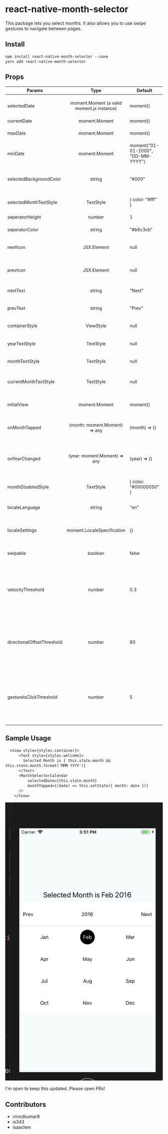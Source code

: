 # react-native-month-selector

This package lets you select months. It also allows you to use swipe gestures to navigate between pages.

## Install

```
npm install react-native-month-selector --save
yarn add react-native-month-selector
```

## Props

| Params                     |                    Type                    | Default                            | Description                                                                                                                        |
| -------------------------- | :----------------------------------------: | ---------------------------------- | ---------------------------------------------------------------------------------------------------------------------------------- |
| selectedDate               | moment.Moment (a valid moment.js instance) | moment()                           | currently highlighted / selected month                                                                                             |
| currentDate                |               moment.Moment                | moment()                           | today's date                                                                                                                       |
| maxDate                    |               moment.Moment                | moment()                           | the maximum date than can be shown                                                                                                 |
| minDate                    |               moment.Moment                | moment("01-01-2000", "DD-MM-YYYY") | the mimimum date than can be shown                                                                                                 |
| selectedBackgroundColor    |                   string                   | "#000"                             | the color of the highlight for the seleced month                                                                                   |
| selectedMonthTextStyle     |                 TextStyle                  | { color: "#fff" }                  | text style for the selected month                                                                                                  |
| seperatorHeight            |                   number                   | 1                                  | height of the separators                                                                                                           |
| seperatorColor             |                   string                   | "#b6c3cb"                          | color of the separators                                                                                                            |
| nextIcon                   |                JSX.Element                 | null                               | custom react component for the next button                                                                                         |
| prevIcon                   |                JSX.Element                 | null                               | custom react component for the prev button                                                                                         |
| nextText                   |                   string                   | "Next"                             | custom text for the next button                                                                                                    |
| prevText                   |                   string                   | "Prev"                             | custom text for the prev button                                                                                                    |
| containerStyle             |                 ViewStyle                  | null                               | custom style for the container                                                                                                     |
| yearTextStyle              |                 TextStyle                  | null                               | custom style for the year text                                                                                                     |
| monthTextStyle             |                 TextStyle                  | null                               | custom style of the text for the months                                                                                            |
| currentMonthTextStyle      |                 TextStyle                  | null                               | custom style for the current month text                                                                                            |
| initialView                |               moment.Moment                | moment()                           | which month should be selected initially                                                                                           |
| onMonthTapped              |       (month: moment.Moment) => any        | (month) => {}                      | function called when month is pressed                                                                                              |
| onYearChanged              |        (year: moment.Moment) => any        | (year) => {}                       | function called when the year is changed (when we navigate pages)                                                                  |
| monthDisabledStyle         |                 TextStyle                  | { color: "#00000050" }             | text style for disabled months                                                                                                     |
| localeLanguage             |                   string                   | "en"                               | specify the localization language for moment.js                                                                                    |
| localeSettings             |         moment.LocaleSpecification         | {}                                 | to update the moment.js localization settings                                                                                      |
| swipable                   |                  boolean                   | false                              | enables swiping between pages                                                                                                      |
| velocityThreshold          |                   number                   | 0.3                                | Velocity that has to be breached in order for swipe to be triggered (`vx` and `vy` properties of `gestureState`)                   |
| directionalOffsetThreshold |                   number                   | 80                                 | Absolute offset that shouldn't be breached for swipe to be triggered (`dy` for horizontal swipe, `dx` for vertical swipe)          |
| gestureIsClickThreshold    |                   number                   | 5                                  | Absolute distance that should be breached for the gesture to not be considered a click (`dx` or `dy` properties of `gestureState`) |

## Sample Usage

```
  <View style={styles.container}>
      <Text style={styles.welcome}>
        Selected Month is { this.state.month && this.state.month.format('MMM YYYY')}
      </Text>
      <MonthSelectorCalendar
          selectedDate={this.state.month}
          monthTapped={(date) => this.setState({ month: date })}
      />
    </View>
```

![Month Calendar](screenshot.png?raw=true "Month Calendar")

I'm open to keep this updated. Please open PRs!

## Contributors

- vinodkumar8
- is343
- isaaclem
